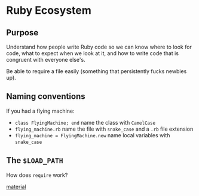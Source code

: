 Ruby Ecosystem
==============

Purpose
-------

Understand how people write Ruby code so we can know where to look for code,
what to expect when we look at it, and how to write code that is congruent with
everyone else's.

Be able to require a file easily (something that persistently fucks newbies up).


Naming conventions
------------------

If you had a flying machine:
* `class FlyingMachine; end` name the class with `CamelCase`
* `flying_machine.rb` name the file with `snake_case` and a `.rb` file extension
* `flying_machine = FlyingMachine.new` name local variables with `snake_case`


The `$LOAD_PATH`
----------------

How does `require` work?

[material](https://github.com/turingschool/lesson_plans/blob/master/ruby_01-object_oriented_programming_with_ruby/load_path_and_require.markdown)
